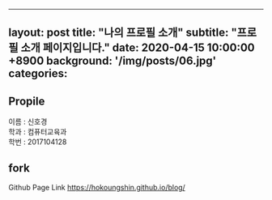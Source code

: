 ---
layout: post
title: "나의 프로필 소개"
subtitle: "프로필 소개 페이지입니다."
date: 2020-04-15 10:00:00 +8900
background: '/img/posts/06.jpg'
categories: 
------------




Propile
----
이름 : 신호경   
학과 : 컴퓨터교육과   
학번 : 2017104128

fork
-----


Github Page Link
<https://hokoungshin.github.io/blog/>
